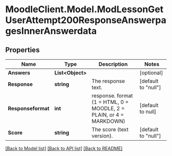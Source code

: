 # MoodleClient.Model.ModLessonGetUserAttempt200ResponseAnswerpagesInnerAnswerdata

## Properties

Name | Type | Description | Notes
------------ | ------------- | ------------- | -------------
**Answers** | **List&lt;Object&gt;** |  | [optional] 
**Response** | **string** | The response text. | [default to "null"]
**Responseformat** | **int** | response. format (1 &#x3D; HTML, 0 &#x3D; MOODLE, 2 &#x3D; PLAIN, or 4 &#x3D; MARKDOWN) | [default to null]
**Score** | **string** | The score (text version). | [default to "null"]

[[Back to Model list]](../README.md#documentation-for-models) [[Back to API list]](../README.md#documentation-for-api-endpoints) [[Back to README]](../README.md)

